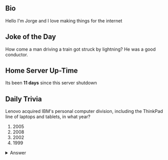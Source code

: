 ## Bio

Hello I'm Jorge and I love making things for the internet

## Joke of the Day

How come a man driving a train got struck by lightning? He was a good conductor.

## Home Server Up-Time

Its been **11 days** since this server shutdown


## Daily Trivia

Lenovo acquired IBM&#039;s personal computer division, including the ThinkPad line of laptops and tablets, in what year?
 1. 2005
 2. 2008
 3. 2002
 4. 1999

<details>
  <summary>Answer</summary>
  2005
</details>
